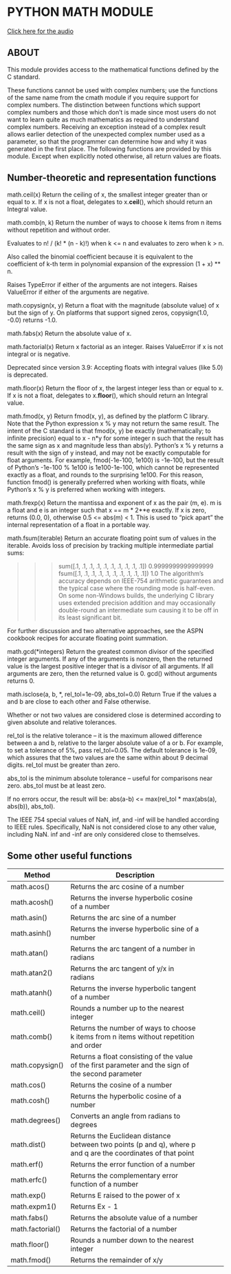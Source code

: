 # PYTHON MATH MODULE
[Click here for the audio](https://drive.google.com/drive/u/0/folders/1UrvMxrI8f22YYyw2j7I5ShDnkwNLhsQT)

## ABOUT
This module provides access to the mathematical functions defined by the C standard.

These functions cannot be used with complex numbers; use the functions of the same name from the cmath module if you require support for complex numbers. The distinction between functions which support complex numbers and those which don’t is made since most users do not want to learn quite as much mathematics as required to understand complex numbers. Receiving an exception instead of a complex result allows earlier detection of the unexpected complex number used as a parameter, so that the programmer can determine how and why it was generated in the first place.
The following functions are provided by this module. Except when explicitly noted otherwise, all return values are floats.

## Number-theoretic and representation functions

math.ceil(x)
Return the ceiling of x, the smallest integer greater than or equal to x. If x is not a float, delegates to x.__ceil__(), which should return an Integral value.

math.comb(n, k)
Return the number of ways to choose k items from n items without repetition and without order.

Evaluates to n! / (k! * (n - k)!) when k <= n and evaluates to zero when k > n.

Also called the binomial coefficient because it is equivalent to the coefficient of k-th term in polynomial expansion of the expression (1 + x) ** n.

Raises TypeError if either of the arguments are not integers. Raises ValueError if either of the arguments are negative.

math.copysign(x, y)
Return a float with the magnitude (absolute value) of x but the sign of y. On platforms that support signed zeros, copysign(1.0, -0.0) returns -1.0.

math.fabs(x)
Return the absolute value of x.

math.factorial(x)
Return x factorial as an integer. Raises ValueError if x is not integral or is negative.

Deprecated since version 3.9: Accepting floats with integral values (like 5.0) is deprecated.

math.floor(x)
Return the floor of x, the largest integer less than or equal to x. If x is not a float, delegates to x.__floor__(), which should return an Integral value.

math.fmod(x, y)
Return fmod(x, y), as defined by the platform C library. Note that the Python expression x % y may not return the same result. The intent of the C standard is that fmod(x, y) be exactly (mathematically; to infinite precision) equal to x - n*y for some integer n such that the result has the same sign as x and magnitude less than abs(y). Python’s x % y returns a result with the sign of y instead, and may not be exactly computable for float arguments. For example, fmod(-1e-100, 1e100) is -1e-100, but the result of Python’s -1e-100 % 1e100 is 1e100-1e-100, which cannot be represented exactly as a float, and rounds to the surprising 1e100. For this reason, function fmod() is generally preferred when working with floats, while Python’s x % y is preferred when working with integers.

math.frexp(x)
Return the mantissa and exponent of x as the pair (m, e). m is a float and e is an integer such that x == m * 2**e exactly. If x is zero, returns (0.0, 0), otherwise 0.5 <= abs(m) < 1. This is used to “pick apart” the internal representation of a float in a portable way.

math.fsum(iterable)
Return an accurate floating point sum of values in the iterable. Avoids loss of precision by tracking multiple intermediate partial sums:

>>>
>>> sum([.1, .1, .1, .1, .1, .1, .1, .1, .1, .1])
0.9999999999999999
>>> fsum([.1, .1, .1, .1, .1, .1, .1, .1, .1, .1])
1.0
The algorithm’s accuracy depends on IEEE-754 arithmetic guarantees and the typical case where the rounding mode is half-even. On some non-Windows builds, the underlying C library uses extended precision addition and may occasionally double-round an intermediate sum causing it to be off in its least significant bit.

For further discussion and two alternative approaches, see the ASPN cookbook recipes for accurate floating point summation.

math.gcd(*integers)
Return the greatest common divisor of the specified integer arguments. If any of the arguments is nonzero, then the returned value is the largest positive integer that is a divisor of all arguments. If all arguments are zero, then the returned value is 0. gcd() without arguments returns 0.

math.isclose(a, b, *, rel_tol=1e-09, abs_tol=0.0)
Return True if the values a and b are close to each other and False otherwise.

Whether or not two values are considered close is determined according to given absolute and relative tolerances.

rel_tol is the relative tolerance – it is the maximum allowed difference between a and b, relative to the larger absolute value of a or b. For example, to set a tolerance of 5%, pass rel_tol=0.05. The default tolerance is 1e-09, which assures that the two values are the same within about 9 decimal digits. rel_tol must be greater than zero.

abs_tol is the minimum absolute tolerance – useful for comparisons near zero. abs_tol must be at least zero.

If no errors occur, the result will be: abs(a-b) <= max(rel_tol * max(abs(a), abs(b)), abs_tol).

The IEEE 754 special values of NaN, inf, and -inf will be handled according to IEEE rules. Specifically, NaN is not considered close to any other value, including NaN. inf and -inf are only considered close to themselves.


## Some other useful functions

| Method           | Description                                                                                                  |   |   |   |
|------------------|--------------------------------------------------------------------------------------------------------------|---|---|---|
| math.acos()      | Returns the arc cosine of a number                                                                           |   |   |   |
| math.acosh()     | Returns the inverse hyperbolic cosine of a number                                                            |   |   |   |
| math.asin()      | Returns the arc sine of a number                                                                             |   |   |   |
| math.asinh()     | Returns the inverse hyperbolic sine of a number                                                              |   |   |   |
| math.atan()      | Returns the arc tangent of a number in radians                                                               |   |   |   |
| math.atan2()     | Returns the arc tangent of y/x in radians                                                                    |   |   |   |
| math.atanh()     | Returns the inverse hyperbolic tangent of a number                                                           |   |   |   |
| math.ceil()      | Rounds a number up to the nearest integer                                                                    |   |   |   |
| math.comb()      | Returns the number of ways to choose k items from n items without repetition and order                       |   |   |   |
| math.copysign()  | Returns a float consisting of the value of the first parameter and the sign of the second parameter          |   |   |   |
| math.cos()       | Returns the cosine of a number                                                                               |   |   |   |
| math.cosh()      | Returns the hyperbolic cosine of a number                                                                    |   |   |   |
| math.degrees()   | Converts an angle from radians to degrees                                                                    |   |   |   |
| math.dist()      | Returns the Euclidean distance between two points (p and q), where p and q are the coordinates of that point |   |   |   |
| math.erf()       | Returns the error function of a number                                                                       |   |   |   |
| math.erfc()      | Returns the complementary error function of a number                                                         |   |   |   |
| math.exp()       | Returns E raised to the power of x                                                                           |   |   |   |
| math.expm1()     | Returns Ex - 1                                                                                               |   |   |   |
| math.fabs()      | Returns the absolute value of a number                                                                       |   |   |   |
| math.factorial() | Returns the factorial of a number                                                                            |   |   |   |
| math.floor()     | Rounds a number down to the nearest integer                                                                  |   |   |   |
| math.fmod()      | Returns the remainder of x/y                                                                                 |   |   |   |

